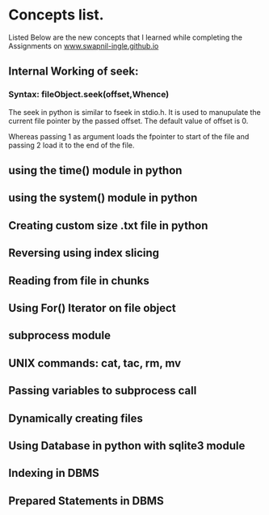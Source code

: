 # Concepts list. 

Listed Below are the new concepts that I learned while completing the Assignments on www.swapnil-ingle.github.io

## Internal Working of seek:

### Syntax: fileObject.seek(offset,Whence)

The seek in python is similar to fseek in stdio.h. It is used to manupulate the current file pointer by the passed offset.
The default value of offset is 0. 

Whereas passing 1 as argument loads the fpointer to start of the file and passing 2 load it to the end of the file.

## using the time() module in python

## using the system() module in python 

## Creating custom size .txt file in python

## Reversing using index slicing

## Reading from file in chunks

## Using For() Iterator on file object

## subprocess module

## UNIX commands: cat, tac, rm, mv

## Passing variables to subprocess call

## Dynamically creating files

## Using Database in python with sqlite3 module

## Indexing in DBMS

## Prepared Statements in DBMS
